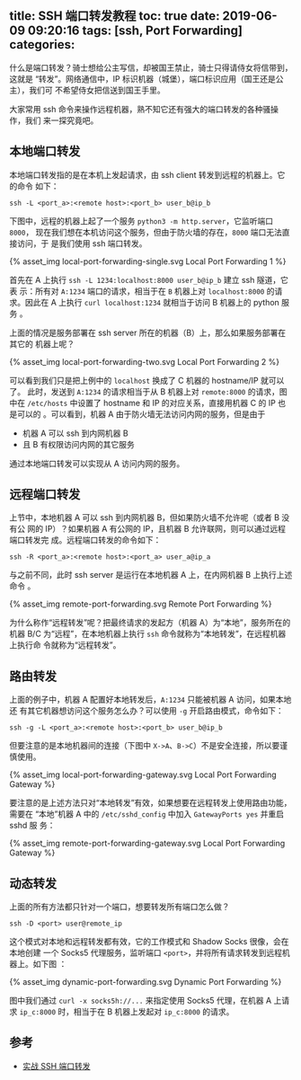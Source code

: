 title: SSH 端口转发教程
toc: true
date: 2019-06-09 09:20:16
tags: [ssh, Port Forwarding]
categories:
---

什么是端口转发？骑士想给公主写信，却被国王禁止，骑士只得请侍女将信带到，这就是
“转发”。网络通信中，IP 标识机器（城堡），端口标识应用（国王还是公主），我们可
不希望侍女把信送到国王手里。

大家常用 ssh 命令来操作远程机器，熟不知它还有强大的端口转发的各种骚操作，我们
来一探究竟吧。

<!--more-->

## 本地端口转发

本地端口转发指的是在本机上发起请求，由 ssh client 转发到远程的机器上。它的命令
如下：

```
ssh -L <port_a>:<remote host>:<port_b> user_b@ip_b
```

下图中，远程的机器上起了一个服务 `python3 -m http.server`，它监听端口 `8000`，
现在我们想在本机访问这个服务，但由于防火墙的存在，`8000` 端口无法直接访问，于
是我们使用 ssh 端口转发。

{% asset_img local-port-forwarding-single.svg Local Port Forwarding 1 %}

首先在 A 上执行 `ssh -L 1234:localhost:8000 user_b@ip_b` 建立 ssh 隧道，它表
示：所有对 `A:1234` 端口的请求，相当于在 `B` 机器上对 `localhost:8000` 的请
求。因此在 A 上执行 `curl localhost:1234` 就相当于访问 B 机器上的 python 服务
。

上面的情况是服务部署在 ssh server 所在的机器（B）上，那么如果服务部署在其它的
机器上呢？

{% asset_img local-port-forwarding-two.svg Local Port Forwarding 2 %}

可以看到我们只是把上例中的 `localhost` 换成了 C 机器的 hostname/IP 就可以了。
此时，发送到 `A:1234` 的请求相当于从 B 机器上对 `remote:8000` 的请求，图中在
`/etc/hosts` 中设置了 hostname 和 IP 的对应关系，直接用机器 C 的 IP 也是可以的
。可以看到，机器 A 由于防火墙无法访问内网的服务，但是由于

- 机器 A 可以 ssh 到内网机器 B
- 且 B 有权限访问内网的其它服务

通过本地端口转发可以实现从 A 访问内网的服务。

## 远程端口转发

上节中，本地机器 A 可以 ssh 到内网机器 B，但如果防火墙不允许呢（或者 B 没有公
网的 IP）？如果机器 A 有公网的 IP，且机器 B 允许联网，则可以通过远程端口转发完
成。远程端口转发的命令如下：

```
ssh -R <port_a>:<remote host>:<port_a> user_a@ip_a
```

与之前不同，此时 ssh server 是运行在本地机器 A 上，在内网机器 B 上执行上述命令
。

{% asset_img remote-port-forwarding.svg Remote Port Forwarding %}

为什么称作“远程转发”呢？把最终请求的发起方（机器 A）为“本地”，服务所在的机器
B/C 为“远程”，在本地机器上执行 `ssh` 命令就称为“本地转发”，在远程机器上执行命
令就称为“远程转发”。

## 路由转发

上面的例子中，机器 A 配置好本地转发后，`A:1234` 只能被机器 A 访问，如果本地还
有其它机器想访问这个服务怎么办？可以使用 `-g` 开启路由模式，命令如下：

```
ssh -g -L <port_a>:<remote host>:<port_b> user_b@ip_b
```

但要注意的是本地机器间的连接（下图中 `X->A`、`B->C`）不是安全连接，所以要谨慎使用。

{% asset_img local-port-forwarding-gateway.svg Local Port Forwarding Gateway %}

要注意的是上述方法只对“本地转发”有效，如果想要在远程转发上使用路由功能，需要在
“本地”机器 A 中的 `/etc/sshd_config` 中加入 `GatewayPorts yes` 并重启 sshd 服
务：

{% asset_img remote-port-forwarding-gateway.svg Local Port Forwarding Gateway %}

## 动态转发

上面的所有方法都只针对一个端口，想要转发所有端口怎么做？

```
ssh -D <port> user@remote_ip
```

这个模式对本地和远程转发都有效，它的工作模式和 Shadow Socks 很像，会在本地创建
一个 Socks5 代理服务，监听端口 `<port>`，并将所有请求转发到远程机器上。如下图
：

{% asset_img dynamic-port-forwarding.svg Dynamic Port Forwarding %}

图中我们通过 `curl -x socks5h://...` 来指定使用 Socks5 代理，在机器 A 上请
求 `ip_c:8000` 时，相当于在 B 机器上发起对 `ip_c:8000` 的请求。

## 参考

- [实战 SSH 端口转发](https://www.ibm.com/developerworks/cn/linux/l-cn-sshforward/)
